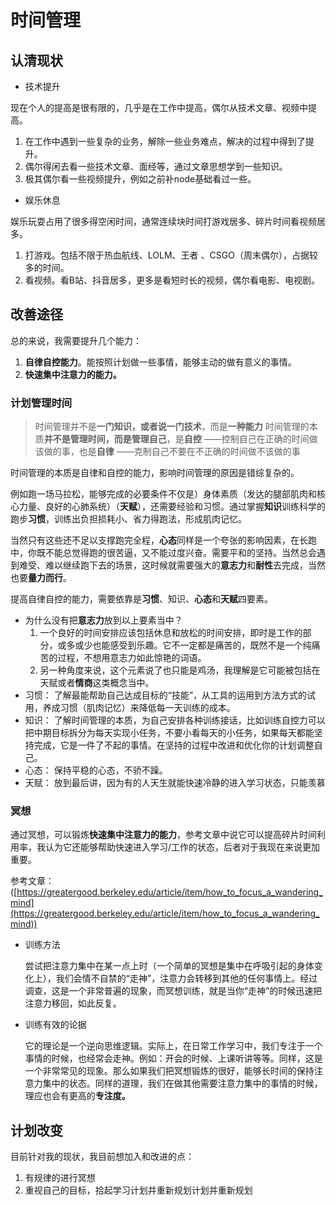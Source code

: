 # 时间管理

## 认清现状

- 技术提升

现在个人的提高是很有限的，几乎是在工作中提高，偶尔从技术文章、视频中提高。

1. 在工作中遇到一些复杂的业务，解除一些业务难点，解决的过程中得到了提升。
2. 偶尔得闲去看一些技术文章、面经等，通过文章思想学到一些知识。
3. 极其偶尔看一些视频提升，例如之前补node基础看过一些。
- 娱乐休息

娱乐玩耍占用了很多得空闲时间，通常连续块时间打游戏居多、碎片时间看视频居多。

1. 打游戏。包括不限于热血航线、LOLM、王者 、CSGO（周末偶尔），占据较多的时间。
2. 看视频。看B站、抖音居多，更多是看短时长的视频，偶尔看电影、电视剧。

## 改善途径

总的来说，我需要提升几个能力：

1. **自律自控能力**。能按照计划做一些事情，能够主动的做有意义的事情。
2. **快速集中注意力的能力。**

### 计划管理时间

> 时间管理并不是**一门知识，**或者说**一门技术**，而是**一种能力**
时间管理的本质**并不是管理时间，而是管理自己**，是**自控**
——控制自己在正确的时间做该做的事，也是**自律**
——克制自己不要在不正确的时间做不该做的事
> 

时间管理的本质是自律和自控的能力，影响时间管理的原因是错综复杂的。

例如跑一场马拉松，能够完成的必要条件不仅是）身体素质（发达的腿部肌肉和核心力量、良好的心肺系统）（**天赋**），还需要经验和习惯。通过掌握**知识**训练科学的跑步**习惯**，训练出负担损耗小、省力得跑法，形成肌肉记忆。

当然只有这些还不足以支撑跑完全程，**心态**同样是一个夸张的影响因素，在长跑中，你既不能总觉得跑的很苦逼，又不能过度兴奋。需要平和的坚持。当然总会遇到难受、难以继续跑下去的场景，这时候就需要强大的**意志力**和**耐性**去完成，当然也要**量力而行**。

提高自律自控的能力，需要依靠是**习惯**、知识、**心态**和**天赋**四要素。

- 为什么没有把**意志力**放到以上要素当中？
    1. 一个良好的时间安排应该包括休息和放松的时间安排，即时是工作的部分，或多或少也能感受到乐趣。它不一定都是痛苦的，既然不是一个纯痛苦的过程，不想用意志力如此惊艳的词语。
    2. 另一种角度来说，这个元素说了也只能是鸡汤，我理解是它可能被包括在天赋或者**情商**这类概念当中。
- 习惯： 了解最能帮助自己达成目标的“技能”，从工具的运用到方法方式的试用，养成习惯（肌肉记忆）来降低每一天训练的成本。
- 知识： 了解时间管理的本质，为自己安排各种训练接话，比如训练自控力可以把中期目标拆分为每天实现小任务，不要小看每天的小任务，如果每天都能坚持完成，它是一件了不起的事情。在坚持的过程中改进和优化你的计划调整自己。
- 心态： 保持平稳的心态，不骄不躁。
- 天赋： 放到最后讲，因为有的人天生就能快速冷静的进入学习状态，只能羡慕

### 冥想

通过冥想，可以锻炼**快速集中注意力的能力**，参考文章中说它可以提高碎片时间利用率，我认为它还能够帮助快速进入学习/工作的状态，后者对于我现在来说更加重要。

参考文章： ([https://greatergood.berkeley.edu/article/item/how_to_focus_a_wandering_mind](https://greatergood.berkeley.edu/article/item/how_to_focus_a_wandering_mind)) 

- 训练方法
    
    尝试把注意力集中在某一点上时（一个简单的冥想是集中在呼吸引起的身体变化上），我们会情不自禁的“走神”，注意力会转移到其他的任何事情上。经过调查，这是一个非常普遍的现象，而冥想训练，就是当你“走神”的时候迅速把注意力移回，如此反复。
    
- 训练有效的论据
    
    它的理论是一个逆向思维逻辑。实际上，在日常工作学习中，我们专注于一个事情的时候，也经常会走神。例如：开会的时候、上课听讲等等。同样，这是一个非常常见的现象。那么如果我们把冥想锻炼的很好，能够长时间的保持注意力集中的状态。同样的道理，我们在做其他需要注意力集中的事情的时候，理应也会有更高的**专注度。**
    

## 计划改变

目前针对我的现状，我目前想加入和改进的点：

1. 有规律的进行冥想
2. 重视自己的目标，拾起学习计划并重新规划计划并重新规划